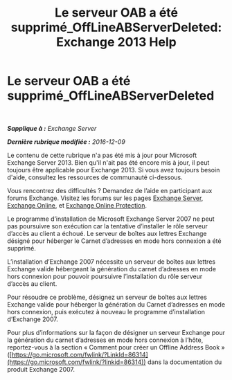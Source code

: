 ﻿---
title: 'Le serveur OAB a été supprimé_OffLineABServerDeleted: Exchange 2013 Help'
TOCTitle: Le serveur OAB a été supprimé_OffLineABServerDeleted
ms:assetid: 38b5dacf-ef65-4b25-97f6-d8dec956d7d5
ms:mtpsurl: https://technet.microsoft.com/fr-fr/library/ms.exch.setupreadiness.offlineabserverdeleted(v=EXCHG.150)
ms:contentKeyID: 50477926
ms.date: 05/23/2018
mtps_version: v=EXCHG.150
ms.translationtype: MT
---

# Le serveur OAB a été supprimé\_OffLineABServerDeleted

 

_**Sapplique à :** Exchange Server_

_**Dernière rubrique modifiée :** 2016-12-09_

Le contenu de cette rubrique n'a pas été mis à jour pour Microsoft Exchange Server 2013. Bien qu'il n'ait pas été encore mis à jour, il peut toujours être applicable pour Exchange 2013. Si vous avez toujours besoin d'aide, consultez les ressources de communauté ci-dessous.

Vous rencontrez des difficultés ? Demandez de l’aide en participant aux forums Exchange. Visitez les forums sur les pages [Exchange Server](https://go.microsoft.com/fwlink/p/?linkid=60612), [Exchange Online](https://go.microsoft.com/fwlink/p/?linkid=267542), et [Exchange Online Protection](https://go.microsoft.com/fwlink/p/?linkid=285351).

Le programme d’installation de Microsoft Exchange Server 2007 ne peut pas poursuivre son exécution car la tentative d’installer le rôle serveur d’accès au client a échoué. Le serveur de boîtes aux lettres Exchange désigné pour héberger le Carnet d’adresses en mode hors connexion a été supprimé.

L’installation d’Exchange 2007 nécessite un serveur de boîtes aux lettres Exchange valide hébergeant la génération du carnet d’adresses en mode hors connexion pour pouvoir poursuivre l’installation du rôle serveur d’accès au client.

Pour résoudre ce problème, désignez un serveur de boîtes aux lettres Exchange valide pour héberger la génération du Carnet d’adresses en mode hors connexion, puis exécutez à nouveau le programme d’installation d’Exchange 2007.

Pour plus d’informations sur la façon de désigner un serveur Exchange pour la génération du carnet d’adresses en mode hors connexion à l’hôte, reportez-vous à la section « Comment pour créer un Offline Address Book » ([https://go.microsoft.com/fwlink/?LinkId=86314](https://go.microsoft.com/fwlink/?linkid=86314)) dans la documentation du produit Exchange 2007.

